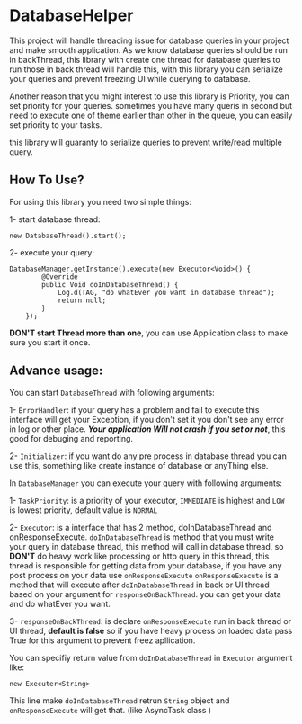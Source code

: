 # DatabaseHelper
This project will handle threading issue for database queries in your project and make smooth application. As we know database queries should be run in backThread, this library with create one thread for database queries to run those in back thread will handle this, with this library you can serialize your queries and prevent freezing UI while querying to database. 

Another reason that you might interest to use this library is Priority, you can set priority for your queries. sometimes you have many queris in second but need to execute one of theme earlier than other in the queue, you can easily set priority to your tasks.

this library will guaranty to serialize queries to prevent write/read multiple query.

**How To Use?**
----

For using this library you need two simple things:

1- start database thread:

    new DatabaseThread().start();

2- execute your query:

    DatabaseManager.getInstance().execute(new Executor<Void>() {
            @Override
            public Void doInDatabaseThread() {
                Log.d(TAG, "do whatEver you want in database thread");
                return null;
            }
        });
        
**DON'T start Thread more than one**, you can use Application class to make sure you start it once.

**Advance usage:**
---

You can start `DatabaseThread` with following arguments:

1- `ErrorHandler`: if your query has a problem and fail to execute this interface will get your Exception, if you don't set it you don't see any error in log or other place. ***Your application Will not crash if you set or not***, this good for debuging and reporting.

2- `Initializer`: if you want do any pre process in database thread you can use this, something like create instance of database or anyThing else.

In `DatabaseManager` you can execute your query with following arguments:

1- `TaskPriority`: is a priority of your executor, `IMMEDIATE` is highest and `LOW` is lowest priority, default value is `NORMAL`

2- `Executor`: is a interface that has 2 method, doInDatabaseThread and onResponseExecute.
`doInDatabaseThread` is method that you must write your query in database thread, this method will call in database thread, so **DON'T** do heavy work like processing or http query in this thread, this thread is responsible for getting data from your database, if you have any post process on your data use `onResponseExecute`
`onResponseExecute` is a method that will execute after `doInDatabaseThread` in back or UI thread based on your argument for `responseOnBackThread`. you can get your data and do whatEver you want.

3- `responseOnBackThread`: is declare `onResponseExecute` run in back thread or UI thread, **default is false** so if you have heavy process on loaded data pass True for this argument to prevent freez apllication.


You can specifiy return value from `doInDatabaseThread` in `Executor` argument like:

    new Executer<String>  

This line make `doInDatabaseThread` retrun `String` object and `onResponseExecute` will get that. (like AsyncTask class )

